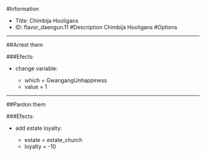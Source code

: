 #Information
 - Title: Chimbija Hooligans
 - ID: flavor_daengun.11
#Description
Chimbija Hooligans
#Options

___
##Arrest them

###Efects:<ul><li>change variable:</li><ul><li>which = GwangangUnhappiness</li><li>value = 1</li></ul></ul>

___
##Pardon them

###Efects:<ul><li>add estate loyalty:</li><ul><li>estate = estate_church</li><li>loyalty = -10</li></ul></ul>
